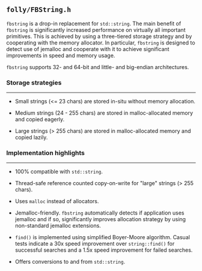 `folly/FBString.h`
------------------

`fbstring` is a drop-in replacement for `std::string`. The main
benefit of `fbstring` is significantly increased performance on
virtually all important primitives. This is achieved by using a
three-tiered storage strategy and by cooperating with the memory
allocator. In particular, `fbstring` is designed to detect use of
jemalloc and cooperate with it to achieve significant improvements in
speed and memory usage.

`fbstring` supports 32- and 64-bit and little- and big-endian
architectures.

### Storage strategies
***

* Small strings (<= 23 chars) are stored in-situ without memory
  allocation.

* Medium strings (24 - 255 chars) are stored in malloc-allocated
  memory and copied eagerly.

* Large strings (> 255 chars) are stored in malloc-allocated memory and
  copied lazily.

### Implementation highlights
***

* 100% compatible with `std::string`.

* Thread-safe reference counted copy-on-write for "large"
  strings (> 255 chars).

* Uses `malloc` instead of allocators.

* Jemalloc-friendly. `fbstring` automatically detects if application
  uses jemalloc and if so, significantly improves allocation
  strategy by using non-standard jemalloc extensions.

* `find()` is implemented using simplified Boyer-Moore
  algorithm. Casual tests indicate a 30x speed improvement over
  `string::find()` for successful searches and a 1.5x speed
  improvement for failed searches.

* Offers conversions to and from `std::string`.
